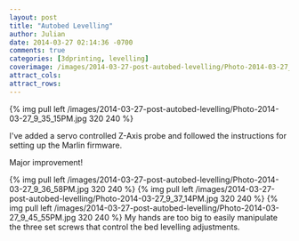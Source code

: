 ```yaml
---
layout: post
title: "Autobed Levelling"
author: Julian
date: 2014-03-27 02:14:36 -0700
comments: true
categories: [3dprinting, levelling]
coverimage: /images/2014-03-27-post-autobed-levelling/Photo-2014-03-27_9_35_15PM.jpg
attract_cols:
attract_rows:
---
```

{% img pull left /images/2014-03-27-post-autobed-levelling/Photo-2014-03-27_9_35_15PM.jpg 320 240 %}

I've added a servo controlled Z-Axis probe and followed the instructions for setting up the Marlin firmware.

Major improvement!

<!-- more -->

{% img pull left /images/2014-03-27-post-autobed-levelling/Photo-2014-03-27_9_36_58PM.jpg 320 240 %}
{% img pull left /images/2014-03-27-post-autobed-levelling/Photo-2014-03-27_9_37_14PM.jpg 320 240 %}
{% img pull left /images/2014-03-27-post-autobed-levelling/Photo-2014-03-27_9_45_55PM.jpg 320 240 %}
My hands are too big to easily manipulate the three set screws that control the bed levelling adjustments.

